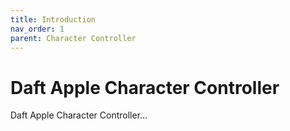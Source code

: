 ```yaml
---
title: Introduction
nav_order: 1
parent: Character Controller
---
```


# Daft Apple Character Controller

Daft Apple Character Controller...

